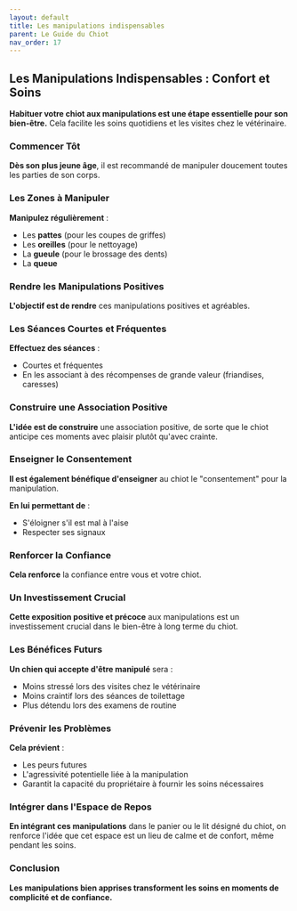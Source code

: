 ```yaml
---
layout: default
title: Les manipulations indispensables
parent: Le Guide du Chiot
nav_order: 17
---
```


## **Les Manipulations Indispensables : Confort et Soins**

**Habituer votre chiot aux manipulations est une étape essentielle pour son bien-être.** Cela facilite les soins quotidiens et les visites chez le vétérinaire.

### **Commencer Tôt**

**Dès son plus jeune âge**, il est recommandé de manipuler doucement toutes les parties de son corps.

### **Les Zones à Manipuler**

**Manipulez régulièrement** :
- Les **pattes** (pour les coupes de griffes)
- Les **oreilles** (pour le nettoyage)
- La **gueule** (pour le brossage des dents)
- La **queue**

### **Rendre les Manipulations Positives**

**L'objectif est de rendre** ces manipulations positives et agréables.

### **Les Séances Courtes et Fréquentes**

**Effectuez des séances** :
- Courtes et fréquentes
- En les associant à des récompenses de grande valeur (friandises, caresses)

### **Construire une Association Positive**

**L'idée est de construire** une association positive, de sorte que le chiot anticipe ces moments avec plaisir plutôt qu'avec crainte.

### **Enseigner le Consentement**

**Il est également bénéfique d'enseigner** au chiot le "consentement" pour la manipulation.

**En lui permettant de** :
- S'éloigner s'il est mal à l'aise
- Respecter ses signaux

### **Renforcer la Confiance**

**Cela renforce** la confiance entre vous et votre chiot.

### **Un Investissement Crucial**

**Cette exposition positive et précoce** aux manipulations est un investissement crucial dans le bien-être à long terme du chiot.

### **Les Bénéfices Futurs**

**Un chien qui accepte d'être manipulé** sera :
- Moins stressé lors des visites chez le vétérinaire
- Moins craintif lors des séances de toilettage
- Plus détendu lors des examens de routine

### **Prévenir les Problèmes**

**Cela prévient** :
- Les peurs futures
- L'agressivité potentielle liée à la manipulation
- Garantit la capacité du propriétaire à fournir les soins nécessaires

### **Intégrer dans l'Espace de Repos**

**En intégrant ces manipulations** dans le panier ou le lit désigné du chiot, on renforce l'idée que cet espace est un lieu de calme et de confort, même pendant les soins.

### **Conclusion**

**Les manipulations bien apprises transforment les soins en moments de complicité et de confiance.** 